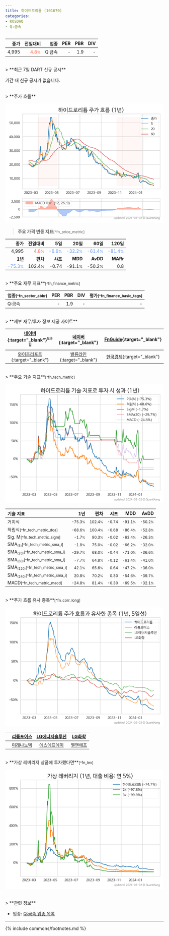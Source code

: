 ```yaml
---
title: 하이드로리튬 (101670)
categories:
- KOSDAQ
- Q:금속
---
```

| **종가** | **전일대비** | **업종** | **PER** | **PBR** | **DIV** |
| -------: | -----------: | -------: | ------: | ------: | ------: |
| 4,995 | <span style="color: tomato">4.8<small>%</small></span> | Q:금속 | - | 1.9 | - |

<!-- more -->

<br>
> **최근 7일 DART 신규 공시**<a id="dart"></a>

기간 내 신규 공시가 없습니다.

<br>
> **주가 흐름**<a id="price"></a>

![101670](/stock/images/101670.png)

> **주요 가격 변동 지표**<small>[^fn_price_metric]</small>

| **종가** | **전일대비** | **5일** | **20일** | **60일** | **120일** |
| -------: | -----------: | ------: | -------: | -------: | --------: |
| 4,995 | <span style="color: tomato">4.8<small>%</small></span> | <span style="color: cornflowerblue">-6.6<small>%</small></span> | <span style="color: cornflowerblue">-32.2<small>%</small></span> | <span style="color: cornflowerblue">-61.4<small>%</small></span> | <span style="color: cornflowerblue">-81.4<small>%</small></span> |
| **1년** | **편차** | **샤프** | **MDD** | **AvDD** | **MARr** |
| <span style="color: cornflowerblue">-75.3<small>%</small></span> | 102.4<small>%</small> | -0.74 | -91.1<small>%</small> | -50.2<small>%</small> | 0.8 |

<br>
> **주요 재무 지표**<small>[^fn_finance_metric]</small>

| **업종**<small>[^fn_sector_abbr]</small> | **PER** | **PBR** | **DIV** | **평가**<small>[^fn_finance_basic_tags]</small> |
| :--------------------------------------- | ------: | ------: | ------: | ----------------------------------------------: |
| Q:금속 | - | 1.9 | - | - |

<br>
> **세부 재무/투자 정보 제공 사이트**

| [네이버](https://m.stock.naver.com/domestic/stock/101670/finance/summary){:target="_blank"}<sup><small>모바일</small></sup> | [네이버](https://finance.naver.com/item/coinfo.naver?code=101670){:target="_blank"} | [FnGuide](https://comp.fnguide.com/SVO2/ASP/SVD_Invest.asp?gicode=A101670&MenuYn=Y){:target="_blank"} |
| :---: | :---: | :---: |
| [와이즈리포트](https://comp.wisereport.co.kr/company/c1040001.aspx?cmp_cd=101670){:target="_blank"} | [밸류라인](https://www.valueline.co.kr/finance/summary/101670){:target="_blank"} | [한국경제](https://markets.hankyung.com/stock/101670/financial-summary){:target="_blank"} |

<br>
> **주요 기술 지표**<small>[^fn_tech_metric]</small>


![101670](/stock/images/101670_tech.png)

| **기술 지표** | **1년** | **편차** | **샤프** | **MDD** | **AvDD** |
| :------------ | ------: | -----------: | -------: | ------: | -------: |
| 거치식 | <small>-75.3<small>%</small></small> | <small>102.4<small>%</small></small> | <small>-0.74</small> | <small>-91.1<small>%</small></small> | <small>-50.2<small>%</small></small> |
| 적립식<small>[^fn_tech_metric_dca]</small> | <small>-68.6<small>%</small></small> | <small>100.4<small>%</small></small> | <small>-0.68</small> | <small>-86.4<small>%</small></small> | <small>-52.8<small>%</small></small> |
| Sig. M<small>[^fn_tech_metric_sigm]</small> | <small>-1.7<small>%</small></small> | <small>90.3<small>%</small></small> | <small>-0.02</small> | <small>-63.4<small>%</small></small> | <small>-26.3<small>%</small></small> |
| SMA<small><sub>(5)</sub></small><small>[^fn_tech_metric_sma_i]</small> | <small>-1.8<small>%</small></small> | <small>75.0<small>%</small></small> | <small>-0.02</small> | <small>-66.2<small>%</small></small> | <small>-32.0<small>%</small></small> |
| SMA<small><sub>(20)</sub></small><small>[^fn_tech_metric_sma_i]</small> | <small>-29.7<small>%</small></small> | <small>68.0<small>%</small></small> | <small>-0.44</small> | <small>-71.0<small>%</small></small> | <small>-36.6<small>%</small></small> |
| SMA<small><sub>(60)</sub></small><small>[^fn_tech_metric_sma_i]</small> | <small>-7.7<small>%</small></small> | <small>64.8<small>%</small></small> | <small>-0.12</small> | <small>-61.4<small>%</small></small> | <small>-41.0<small>%</small></small> |
| SMA<small><sub>(120)</sub></small><small>[^fn_tech_metric_sma_i]</small> | <small>42.1<small>%</small></small> | <small>65.6<small>%</small></small> | <small>0.64</small> | <small>-47.2<small>%</small></small> | <small>-36.0<small>%</small></small> |
| SMA<small><sub>(240)</sub></small><small>[^fn_tech_metric_sma_i]</small> | <small>20.8<small>%</small></small> | <small>70.2<small>%</small></small> | <small>0.30</small> | <small>-54.6<small>%</small></small> | <small>-39.7<small>%</small></small> |
| MACD<small>[^fn_tech_metric_macd]</small> | <small>-24.8<small>%</small></small> | <small>81.4<small>%</small></small> | <small>-0.30</small> | <small>-69.5<small>%</small></small> | <small>-32.1<small>%</small></small> |

<br>
> **주가 흐름 유사 종목**<a id="corr"></a><small>[^fn_corr_long]</small>

![101670](/stock/images/101670_corr.png)

|       | [리튬포어스](/073570/) | [LG에너지솔루션](/373220/) | [LG화학](/051910/) |
| :---: | :------------------------------------: | :------------------------------------: | :------------------------------------: |
|       | [미래나노텍](/095500/) | [에스에프에이](/056190/) | [엘앤에프](/066970/) |

<br>
> **가상 레버리지 상품에 투자했다면**<a id="2x"></a><small>[^fn_lev]</small>

![101670](/stock/images/101670_2x.png)

<br>
> **관련 정보**

- 업종: [Q:금속 업종 목록](/stats/sector/kosdaq_업종_금속_종목/)

---
{% include commons/footnotes.md %}